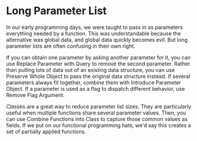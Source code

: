 # Long Parameter List

In our early programming days, we were taught to pass in as parameters everything needed by a function. This was understandable because the alternative was global data, and global data quickly becomes evil. But long parameter lists are often confusing in their own right.

If you can obtain one parameter by asking another parameter for it, you can use Replace Parameter with Query to remove the second parameter. Rather than pulling lots of data out of an existing data structure, you can use Preserve Whole Object to pass the original data structure instead. If several parameters always fit together, combine them with Introduce Parameter Object. If a parameter is used as a flag to dispatch different behavior, use Remove Flag Argument.

Classes are a great way to reduce parameter list sizes. They are particularly useful when multiple functions share several parameter values. Then, you can use Combine Functions into Class to capture those common values as fields. If we put on our functional programming hats, we'd say this creates a set of partially applied functions.

